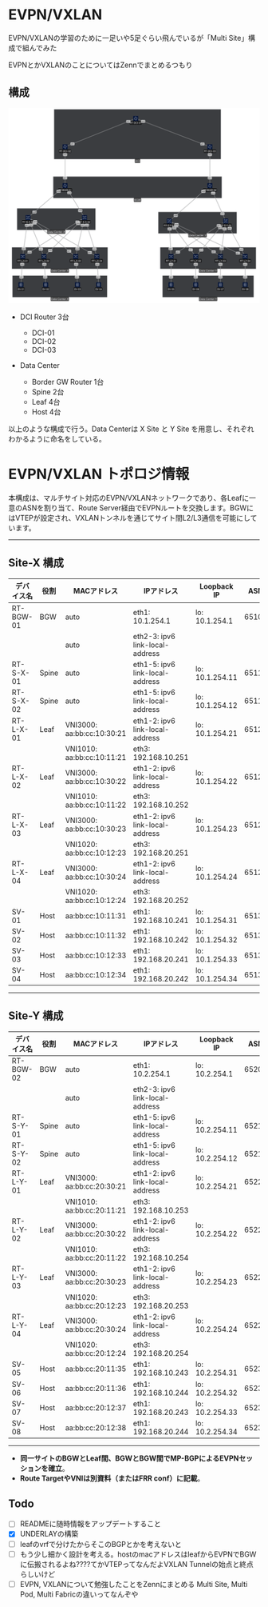 # EVPN/VXLAN
EVPN/VXLANの学習のために一足いや5足ぐらい飛んでいるが「Multi Site」構成で組んでみた

EVPNとかVXLANのことについてはZennでまとめるつもり

## 構成
![EVPN/VXLAN Multisite](./images/EVPNVXLAN.svg "EVPN/VXLAN Multisite figure")

- DCI Router 3台
  - DCI-01
  - DCI-02
  - DCI-03

- Data Center
  - Border GW Router 1台
  - Spine 2台
  - Leaf 4台
  - Host 4台

以上のような構成で行う。Data Centerは X Site と Y Site を用意し、それぞれわかるように命名をしている。

# EVPN/VXLAN トポロジ情報

本構成は、マルチサイト対応のEVPN/VXLANネットワークであり、各Leafに一意のASNを割り当て、Route Server経由でEVPNルートを交換します。BGWにはVTEPが設定され、VXLANトンネルを通じてサイト間L2/L3通信を可能にしています。

---

## Site-X 構成

| デバイス名  | 役割      | MACアドレス                  | IPアドレス                        | Loopback IP      | ASN    | 備考  |
|-----------|-----------|----------------------------|----------------------------------|------------------|--------|------|
| RT-BGW-01 | BGW       | auto                       | eth1: 10.1.254.1                 | lo: 10.1.254.1   | 65100  |      |
|           |           | auto                       | eth2-3: ipv6 link-local-address  |                  |        |      |
| RT-S-X-01 | Spine     | auto                       | eth1-5: ipv6 link-local-address  | lo: 10.1.254.11  | 65110  |      |
| RT-S-X-02 | Spine     | auto                       | eth1-5: ipv6 link-local-address  | lo: 10.1.254.12  | 65110  |      |
| RT-L-X-01 | Leaf      | VNI3000: aa:bb:cc:10:30:21 | eth1-2: ipv6 link-local-address  | lo: 10.1.254.21  | 65121  |      |
|           |           | VNI1010: aa:bb:cc:10:11:21 | eth3: 192.168.10.251             |                  |        |      |
| RT-L-X-02 | Leaf      | VNI3000: aa:bb:cc:10:30:22 | eth1-2: ipv6 link-local-address  | lo: 10.1.254.22  | 65122  |      |
|           |           | VNI1010: aa:bb:cc:10:11:22 | eth3: 192.168.10.252             |                  |        |      |
| RT-L-X-03 | Leaf      | VNI3000: aa:bb:cc:10:30:23 | eth1-2: ipv6 link-local-address  | lo: 10.1.254.23  | 65123  |      |
|           |           | VNI1020: aa:bb:cc:10:12:23 | eth3: 192.168.20.251             |                  |        |      |
| RT-L-X-04 | Leaf      | VNI3000: aa:bb:cc:10:30:24 | eth1-2: ipv6 link-local-address  | lo: 10.1.254.24  | 65124  |      |
|           |           | VNI1020: aa:bb:cc:10:12:24 | eth3: 192.168.20.252             |                  |        |      |
| SV-01     | Host      | aa:bb:cc:10:11:31          | eth1: 192.168.10.241             | lo: 10.1.254.31  | 65131  |      |
| SV-02     | Host      | aa:bb:cc:10:11:32          | eth1: 192.168.10.242             | lo: 10.1.254.32  | 65132  |      |
| SV-03     | Host      | aa:bb:cc:10:12:33          | eth1: 192.168.20.241             | lo: 10.1.254.33  | 65133  |      |
| SV-04     | Host      | aa:bb:cc:10:12:34          | eth1: 192.168.20.242             | lo: 10.1.254.34  | 65134  |      |

---

## Site-Y 構成

| デバイス名  | 役割      | MACアドレス                  | IPアドレス                        | Loopback IP      | ASN    | 備考  |
|-----------|-----------|----------------------------|----------------------------------|------------------|--------|------|
| RT-BGW-02 | BGW       | auto                       | eth1: 10.2.254.1                 | lo: 10.2.254.1   | 65200  |      |
|           |           | auto                       | eth2-3: ipv6 link-local-address  |                  |        |      |
| RT-S-Y-01 | Spine     | auto                       | eth1-5: ipv6 link-local-address  | lo: 10.2.254.11  | 65210  |      |
| RT-S-Y-02 | Spine     | auto                       | eth1-5: ipv6 link-local-address  | lo: 10.2.254.12  | 65210  |      |
| RT-L-Y-01 | Leaf      | VNI3000: aa:bb:cc:20:30:21 | eth1-2: ipv6 link-local-address  | lo: 10.2.254.21  | 65221  |      |
|           |           | VNI1010: aa:bb:cc:20:11:21 | eth3: 192.168.10.253             |                  |        |      |
| RT-L-Y-02 | Leaf      | VNI3000: aa:bb:cc:20:30:22 | eth1-2: ipv6 link-local-address  | lo: 10.2.254.22  | 65222  |      |
|           |           | VNI1010: aa:bb:cc:20:11:22 | eth3: 192.168.10.254             |                  |        |      |
| RT-L-Y-03 | Leaf      | VNI3000: aa:bb:cc:20:30:23 | eth1-2: ipv6 link-local-address  | lo: 10.2.254.23  | 65223  |      |
|           |           | VNI1020: aa:bb:cc:20:12:23 | eth3: 192.168.20.253             |                  |        |      |
| RT-L-Y-04 | Leaf      | VNI3000: aa:bb:cc:20:30:24 | eth1-2: ipv6 link-local-address  | lo: 10.2.254.24  | 65224  |      |
|           |           | VNI1020: aa:bb:cc:20:12:24 | eth3: 192.168.20.254             |                  |        |      |
| SV-05     | Host      | aa:bb:cc:20:11:35          | eth1: 192.168.10.243             | lo: 10.2.254.31  | 65231  |      |
| SV-06     | Host      | aa:bb:cc:20:11:36          | eth1: 192.168.10.244             | lo: 10.2.254.32  | 65232  |      |
| SV-07     | Host      | aa:bb:cc:20:12:37          | eth1: 192.168.20.243             | lo: 10.2.254.33  | 65233  |      |
| SV-08     | Host      | aa:bb:cc:20:12:38          | eth1: 192.168.20.244             | lo: 10.2.254.34  | 65234  |      |

---

- **同一サイトのBGWとLeaf間、BGWとBGW間でMP-BGPによるEVPNセッションを確立**。
- **Route TargetやVNIは別資料（またはFRR conf）に記載**。

## Todo
- [ ] READMEに随時情報をアップデートすること
- [x] UNDERLAYの構築
- [ ] leafのvrfで分けたからそこのBGPとかを考えないと
- [ ] もう少し細かく設計を考える。hostのmacアドレスはleafからEVPNでBGWに伝搬されるよね????てかVTEPってなんだよVXLAN Tunnelの始点と終点らしいけど
- [ ] EVPN, VXLANについて勉強したことをZennにまとめる  Multi Site, Multi Pod, Multi Fabricの違いってなんぞや
